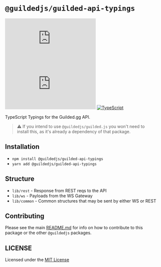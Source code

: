 # `@guildedjs/guilded-api-typings`  

[![GitHub](https://img.shields.io/github/license/guildedjs/guilded.js)](https://github.com/guildedjs/guildedjs/blob/master/LICENSE)
[![npm](https://img.shields.io/npm/v/@guildedjs/guilded.js?color=crimson&logo=npm)](https://www.npmjs.com/package/@guildedjs/guilded.js)
[![TypeScript](https://github.com/guildedjs/guilded.js/actions/workflows/typescript.yml/badge.svg)](https://github.com/guildedjs/guilded.js/actions/workflows/typescript.yml)

TypeScript Typings for the Guilded.gg API.

> ⚠️ If you intend to use `@guildedjs/guilded.js` you won't need to install this, as it's already a dependency of that package.

## Installation
- `npm install @guildedjs/guilded-api-typings`  
- `yarn add @guildedjs/guilded-api-typings`

## Structure
- `lib/rest` - Response from REST reqs to the API
- `lib/ws` - Payloads from the WS Gateway
- `lib/common` - Common structures that may be sent by either WS or REST

## Contributing
Please see the main [README.md](https://github.com/guildedjs/guilded.js) for info on how to contribute to this package or the other `@guildedjs` packages.

## LICENSE
Licensed under the [MIT License](https://github.com/guildedjs/guildedjs/blob/master/LICENSE)